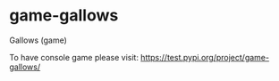 # game-gallows
Gallows (game)

To have console game please visit: https://test.pypi.org/project/game-gallows/
